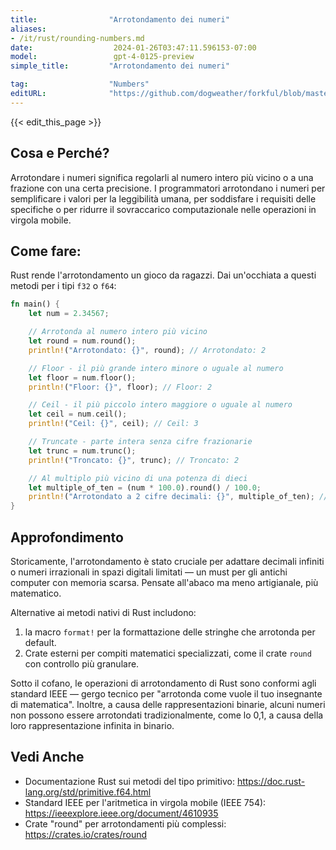 ```yaml
---
title:                "Arrotondamento dei numeri"
aliases:
- /it/rust/rounding-numbers.md
date:                  2024-01-26T03:47:11.596153-07:00
model:                 gpt-4-0125-preview
simple_title:         "Arrotondamento dei numeri"

tag:                  "Numbers"
editURL:              "https://github.com/dogweather/forkful/blob/master/content/it/rust/rounding-numbers.md"
---
```


{{< edit_this_page >}}

## Cosa e Perché?
Arrotondare i numeri significa regolarli al numero intero più vicino o a una frazione con una certa precisione. I programmatori arrotondano i numeri per semplificare i valori per la leggibilità umana, per soddisfare i requisiti delle specifiche o per ridurre il sovraccarico computazionale nelle operazioni in virgola mobile.

## Come fare:
Rust rende l'arrotondamento un gioco da ragazzi. Dai un'occhiata a questi metodi per i tipi `f32` o `f64`:

```rust
fn main() {
    let num = 2.34567;

    // Arrotonda al numero intero più vicino
    let round = num.round();
    println!("Arrotondato: {}", round); // Arrotondato: 2

    // Floor - il più grande intero minore o uguale al numero
    let floor = num.floor();
    println!("Floor: {}", floor); // Floor: 2

    // Ceil - il più piccolo intero maggiore o uguale al numero
    let ceil = num.ceil();
    println!("Ceil: {}", ceil); // Ceil: 3

    // Truncate - parte intera senza cifre frazionarie
    let trunc = num.trunc();
    println!("Troncato: {}", trunc); // Troncato: 2

    // Al multiplo più vicino di una potenza di dieci
    let multiple_of_ten = (num * 100.0).round() / 100.0;
    println!("Arrotondato a 2 cifre decimali: {}", multiple_of_ten); // Arrotondato a 2 cifre decimali: 2.35
}
```

## Approfondimento
Storicamente, l'arrotondamento è stato cruciale per adattare decimali infiniti o numeri irrazionali in spazi digitali limitati — un must per gli antichi computer con memoria scarsa. Pensate all'abaco ma meno artigianale, più matematico.

Alternative ai metodi nativi di Rust includono:
1. la macro `format!` per la formattazione delle stringhe che arrotonda per default.
2. Crate esterni per compiti matematici specializzati, come il crate `round` con controllo più granulare.

Sotto il cofano, le operazioni di arrotondamento di Rust sono conformi agli standard IEEE — gergo tecnico per "arrotonda come vuole il tuo insegnante di matematica". Inoltre, a causa delle rappresentazioni binarie, alcuni numeri non possono essere arrotondati tradizionalmente, come lo 0,1, a causa della loro rappresentazione infinita in binario.

## Vedi Anche
- Documentazione Rust sui metodi del tipo primitivo: https://doc.rust-lang.org/std/primitive.f64.html
- Standard IEEE per l'aritmetica in virgola mobile (IEEE 754): https://ieeexplore.ieee.org/document/4610935
- Crate "round" per arrotondamenti più complessi: https://crates.io/crates/round
